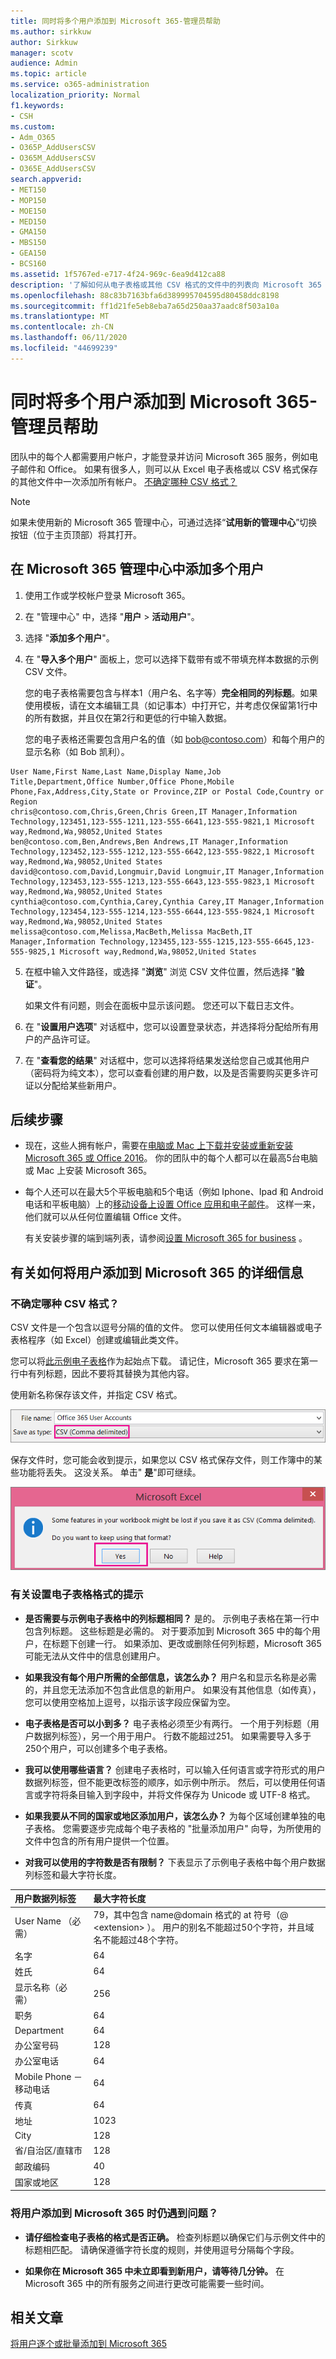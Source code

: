 ```yaml
---
title: 同时将多个用户添加到 Microsoft 365-管理员帮助
ms.author: sirkkuw
author: Sirkkuw
manager: scotv
audience: Admin
ms.topic: article
ms.service: o365-administration
localization_priority: Normal
f1.keywords:
- CSH
ms.custom:
- Adm_O365
- O365P_AddUsersCSV
- O365M_AddUsersCSV
- O365E_AddUsersCSV
search.appverid:
- MET150
- MOP150
- MOE150
- MED150
- GMA150
- MBS150
- GEA150
- BCS160
ms.assetid: 1f5767ed-e717-4f24-969c-6ea9d412ca88
description: '了解如何从电子表格或其他 CSV 格式的文件中的列表向 Microsoft 365 for business 中添加多个用户。 观看 YouTube 上的视频，说明如何将帐户添加到 Microsoft 365。 在此过程结束时，拥有帐户的每位用户都将拥有一个 Microsoft 365 邮箱。 '
ms.openlocfilehash: 88c83b7163bfa6d389995704595d80458ddc8198
ms.sourcegitcommit: ff1d21fe5eb8eba7a65d250aa37aadc8f503a10a
ms.translationtype: MT
ms.contentlocale: zh-CN
ms.lasthandoff: 06/11/2020
ms.locfileid: "44699239"
---
```

# <a name="add-several-users-at-the-same-time-to-microsoft-365---admin-help"></a>同时将多个用户添加到 Microsoft 365-管理员帮助

团队中的每个人都需要用户帐户，才能登录并访问 Microsoft 365 服务，例如电子邮件和 Office。 如果有很多人，则可以从 Excel 电子表格或以 CSV 格式保存的其他文件中一次添加所有帐户。 [不确定哪种 CSV 格式？](add-several-users-at-the-same-time.md#__toc316652088)
  
> [!NOTE] 
> 如果未使用新的 Microsoft 365 管理中心，可通过选择“**试用新的管理中心**”切换按钮（位于主页顶部）将其打开。

## <a name="add-multiple-users-in-the-microsoft-365-admin-center"></a>在 Microsoft 365 管理中心中添加多个用户

1. 使用工作或学校帐户登录 Microsoft 365。 
    
2. 在 "管理中心" 中，选择 "**用户** \> **活动用户**"。

3. 选择 "**添加多个用户**"。

4. 在 "**导入多个用户**" 面板上，您可以选择下载带有或不带填充样本数据的示例 CSV 文件。 
    
    您的电子表格需要包含与样本1（用户名、名字等）**完全相同的列标题**。如果使用模板，请在文本编辑工具（如记事本）中打开它，并考虑仅保留第1行中的所有数据，并且仅在第2行和更低的行中输入数据。 
    
    您的电子表格还需要包含用户名的值（如 bob@contoso.com）和每个用户的显示名称（如 Bob 凯利）。 
    
  ```
  User Name,First Name,Last Name,Display Name,Job Title,Department,Office Number,Office Phone,Mobile Phone,Fax,Address,City,State or Province,ZIP or Postal Code,Country or Region
  chris@contoso.com,Chris,Green,Chris Green,IT Manager,Information Technology,123451,123-555-1211,123-555-6641,123-555-9821,1 Microsoft way,Redmond,Wa,98052,United States
  ben@contoso.com,Ben,Andrews,Ben Andrews,IT Manager,Information Technology,123452,123-555-1212,123-555-6642,123-555-9822,1 Microsoft way,Redmond,Wa,98052,United States
  david@contoso.com,David,Longmuir,David Longmuir,IT Manager,Information Technology,123453,123-555-1213,123-555-6643,123-555-9823,1 Microsoft way,Redmond,Wa,98052,United States
  cynthia@contoso.com,Cynthia,Carey,Cynthia Carey,IT Manager,Information Technology,123454,123-555-1214,123-555-6644,123-555-9824,1 Microsoft way,Redmond,Wa,98052,United States
  melissa@contoso.com,Melissa,MacBeth,Melissa MacBeth,IT Manager,Information Technology,123455,123-555-1215,123-555-6645,123-555-9825,1 Microsoft way,Redmond,Wa,98052,United States
  
  ```

5. 在框中输入文件路径，或选择 "**浏览**" 浏览 CSV 文件位置，然后选择 "**验证**"。
  
    如果文件有问题，则会在面板中显示该问题。 您还可以下载日志文件。
    
5. 在 "**设置用户选项**" 对话框中，您可以设置登录状态，并选择将分配给所有用户的产品许可证。 
    
6. 在 "**查看您的结果**" 对话框中，您可以选择将结果发送给您自己或其他用户（密码将为纯文本），您可以查看创建的用户数，以及是否需要购买更多许可证以分配给某些新用户。 

## <a name="next-steps"></a>后续步骤
<a name="bk_preview"> </a>

- 现在，这些人拥有帐户，需要在[电脑或 Mac 上下载并安装或重新安装 Microsoft 365 或 Office 2016](https://support.office.com/article/4414eaaf-0478-48be-9c42-23adc4716658)。 你的团队中的每个人都可以在最高5台电脑或 Mac 上安装 Microsoft 365。 
    
- 每个人还可以在最大5个平板电脑和5个电话（例如 Iphone、Ipad 和 Android 电话和平板电脑）上的[移动设备上设置 Office 应用和电子邮件](https://support.office.com/article/7dabb6cb-0046-40b6-81fe-767e0b1f014f)。 这样一来，他们就可以从任何位置编辑 Office 文件。 
    
    有关安装步骤的端到端列表，请参阅[设置 Microsoft 365 for business](https://support.office.com/article/6a3a29a0-e616-4713-99d1-15eda62d04fa) 。 
    
## <a name="more-information-about-how-to-add-users-to-microsoft-365"></a>有关如何将用户添加到 Microsoft 365 的详细信息
<a name="bk_preview"> </a>

### <a name="not-sure-what-csv-format-is"></a>不确定哪种 CSV 格式？
<a name="__toc316652088"> </a>

CSV 文件是一个包含以逗号分隔的值的文件。 您可以使用任何文本编辑器或电子表格程序（如 Excel）创建或编辑此类文件。
  
您可以将[此示例电子表格](https://www.microsoft.com/download/details.aspx?id=45485)作为起始点下载。 请记住，Microsoft 365 要求在第一行中有列标题，因此不要将其替换为其他内容。 
  
使用新名称保存该文件，并指定 CSV 格式。
  
![如何将 Excel 中的文件保存为 CSV 格式的图像](media/35a86ebe-63ab-4b4d-9a92-e177de33ebae.png)
  
保存文件时，您可能会收到提示，如果您以 CSV 格式保存文件，则工作簿中的某些功能将丢失。 这没关系。 单击" **是**"即可继续。 
  
![您可能会收到的提示的图片，询问您是否确实要将文件保存为 CSV 格式](media/51032a81-690c-45ef-bfc5-09ea7f790e98.png)
  
### <a name="tips-for-formatting-your-spreadsheet"></a>有关设置电子表格格式的提示
<a name="__toc314595848"> </a>

- **是否需要与示例电子表格中的列标题相同？** 是的。 示例电子表格在第一行中包含列标题。 这些标题是必需的。 对于要添加到 Microsoft 365 中的每个用户，在标题下创建一行。 如果添加、更改或删除任何列标题，Microsoft 365 可能无法从文件中的信息创建用户。 
    
- **如果我没有每个用户所需的全部信息，该怎么办？** 用户名和显示名称是必需的，并且您无法添加不包含此信息的新用户。 如果没有其他信息（如传真），您可以使用空格加上逗号，以指示该字段应保留为空。 
    
- **电子表格是否可以小到多？** 电子表格必须至少有两行。 一个用于列标题（用户数据列标签），另一个用于用户。 行数不能超过251。 如果需要导入多于250个用户，可以创建多个电子表格。 
    
- **我可以使用哪些语言？** 创建电子表格时，可以输入任何语言或字符形式的用户数据列标签，但不能更改标签的顺序，如示例中所示。 然后，可以使用任何语言或字符将条目输入到字段中，并将文件保存为 Unicode 或 UTF-8 格式。 
    
- **如果我要从不同的国家或地区添加用户，该怎么办？** 为每个区域创建单独的电子表格。 您需要逐步完成每个电子表格的 "批量添加用户" 向导，为所使用的文件中包含的所有用户提供一个位置。 
    
- **对我可以使用的字符数是否有限制？** 下表显示了示例电子表格中每个用户数据列标签和最大字符长度。 
    
|**用户数据列标签**|**最大字符长度**|
|:-----|:-----|
|User Name （必需）  <br/> |79，其中包含 name@domain 格式的 at 符号（@ \<extension\> ）。 用户的别名不能超过50个字符，并且域名不能超过48个字符。  <br/> |
|名字  <br/> |64  <br/> |
|姓氏  <br/> |64  <br/> |
|显示名称（必需）  <br/> |256  <br/> |
|职务  <br/> |64  <br/> |
|Department  <br/> |64  <br/> |
|办公室号码  <br/> |128  <br/> |
|办公室电话  <br/> |64  <br/> |
|Mobile Phone － 移动电话  <br/> |64  <br/> |
|传真  <br/> |64  <br/> |
|地址  <br/> |1023  <br/> |
|City  <br/> |128  <br/> |
|省/自治区/直辖市  <br/> |128  <br/> |
|邮政编码  <br/> |40  <br/> |
|国家或地区  <br/> |128  <br/> |
   
### <a name="still-having-problems-when-adding-users-to-microsoft-365"></a>将用户添加到 Microsoft 365 时仍遇到问题？

- **请仔细检查电子表格的格式是否正确。** 检查列标题以确保它们与示例文件中的标题相匹配。 请确保遵循字符长度的规则，并使用逗号分隔每个字段。 
    
- **如果你在 Microsoft 365 中未立即看到新用户，请等待几分钟。** 在 Microsoft 365 中的所有服务之间进行更改可能需要一些时间。 
    
## <a name="related-articles"></a>相关文章

[将用户逐个或批量添加到 Microsoft 365](https://docs.microsoft.com/office365/admin/add-users/add-users)




